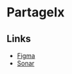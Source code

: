 # PartageIx
## Links 
- [Figma](https://www.figma.com/files/team/1350842308169914762/swentg1)
- [Sonar](https://sonarcloud.io/summary/overall?id=EPFLSWENT2024G1_partageix)
